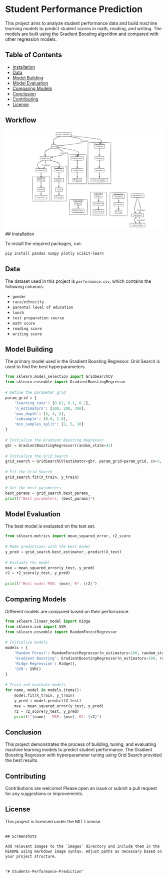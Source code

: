 # Student Performance Prediction

This project aims to analyze student performance data and build machine learning models to predict student scores in math, reading, and writing. The models are built using the Gradient Boosting algorithm and compared with other regression models.

## Table of Contents
- [Installation](#installation)
- [Data](#data)
- [Model Building](#model-building)
- [Model Evaluation](#model-evaluation)
- [Comparing Models](#comparing-models)
- [Conclusion](#conclusion)
- [Contributing](#contributing)
- [License](#license)
## Workflow
<img src="/work%20flow.jpg" alt="workflow">
## Installation

To install the required packages, run:

```bash
pip install pandas numpy plotly scikit-learn
```

## Data

The dataset used in this project is `performance.csv`, which contains the following columns:
- `gender`
- `race/ethnicity`
- `parental level of education`
- `lunch`
- `test preparation course`
- `math score`
- `reading score`
- `writing score`



## Model Building

The primary model used is the Gradient Boosting Regressor. Grid Search is used to find the best hyperparameters.

```python
from sklearn.model_selection import GridSearchCV
from sklearn.ensemble import GradientBoostingRegressor

# Define the parameter grid
param_grid = {
    'learning_rate': [0.01, 0.1, 0.2],
    'n_estimators': [100, 200, 300],
    'max_depth': [3, 4, 5],
    'subsample': [0.8, 1.0],
    'min_samples_split': [2, 5, 10]
}

# Initialize the Gradient Boosting Regressor
gbr = GradientBoostingRegressor(random_state=42)

# Initialize the Grid Search
grid_search = GridSearchCV(estimator=gbr, param_grid=param_grid, cv=5, scoring='neg_mean_squared_error', n_jobs=-1)

# Fit the Grid Search
grid_search.fit(X_train, y_train)

# Get the best parameters
best_params = grid_search.best_params_
print(f"Best parameters: {best_params}")
```

## Model Evaluation

The best model is evaluated on the test set.

```python
from sklearn.metrics import mean_squared_error, r2_score

# Make predictions with the best model
y_pred = grid_search.best_estimator_.predict(X_test)

# Evaluate the model
mse = mean_squared_error(y_test, y_pred)
r2 = r2_score(y_test, y_pred)

print(f"Best model MSE: {mse}, R²: {r2}")
```

## Comparing Models

Different models are compared based on their performance.

```python
from sklearn.linear_model import Ridge
from sklearn.svm import SVR
from sklearn.ensemble import RandomForestRegressor

# Initialize models
models = {
    'Random Forest': RandomForestRegressor(n_estimators=100, random_state=42),
    'Gradient Boosting': GradientBoostingRegressor(n_estimators=100, random_state=42),
    'Ridge Regression': Ridge(),
    'SVR': SVR()
}

# Train and evaluate models
for name, model in models.items():
    model.fit(X_train, y_train)
    y_pred = model.predict(X_test)
    mse = mean_squared_error(y_test, y_pred)
    r2 = r2_score(y_test, y_pred)
    print(f"{name} - MSE: {mse}, R2: {r2}")
```

## Conclusion

This project demonstrates the process of building, tuning, and evaluating machine learning models to predict student performance. The Gradient Boosting Regressor with hyperparameter tuning using Grid Search provided the best results.

## Contributing

Contributions are welcome! Please open an issue or submit a pull request for any suggestions or improvements.

## License

This project is licensed under the MIT License.
```

## Screenshots

Add relevant images to the `images` directory and include them in the README using markdown image syntax. Adjust paths as necessary based on your project structure.


"# Students-Performance-Prediction" 
